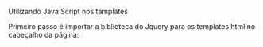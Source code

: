 
Utilizando Java Script nos tamplates

Primeiro passo é importar a biblioteca do Jquery para os templates html
no cabeçalho da página:
<pre class="language-js">
  <code class="language-js">
<script src="https://code.jquery.com/jquery-3.6.0.min.js"></script>
<script src="{% static 'js/validacoes.js' %}"></script>
  </code>
</pre>




